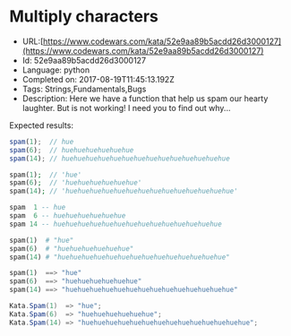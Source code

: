 # Multiply characters

 - URL:[https://www.codewars.com/kata/52e9aa89b5acdd26d3000127](https://www.codewars.com/kata/52e9aa89b5acdd26d3000127)
 - Id: 52e9aa89b5acdd26d3000127
 - Language: python
 - Completed on: 2017-08-19T11:45:13.192Z
 - Tags: Strings,Fundamentals,Bugs
 - Description:
Here we have a function that help us spam our hearty laughter. But is not working! I need you to find out why...

Expected results:

```javascript
spam(1);  // hue
spam(6);  // huehuehuehuehuehue
spam(14); // huehuehuehuehuehuehuehuehuehuehuehuehuehue
```
```php
spam(1);  // 'hue'
spam(6);  // 'huehuehuehuehuehue'
spam(14); // 'huehuehuehuehuehuehuehuehuehuehuehuehuehue'
```
```haskell
spam  1 -- hue
spam  6 -- huehuehuehuehuehue
spam 14 -- huehuehuehuehuehuehuehuehuehuehuehuehuehue
```
```ruby
spam(1)  # "hue"
spam(6)  # "huehuehuehuehuehue"
spam(14) # "huehuehuehuehuehuehuehuehuehuehuehuehuehue"
```
```python
spam(1)  ==> "hue"
spam(6)  ==> "huehuehuehuehuehue"
spam(14) ==> "huehuehuehuehuehuehuehuehuehuehuehuehuehue"
```
```csharp
Kata.Spam(1)  => "hue";
Kata.Spam(6)  => "huehuehuehuehuehue";
Kata.Spam(14) => "huehuehuehuehuehuehuehuehuehuehuehuehuehue";
```
